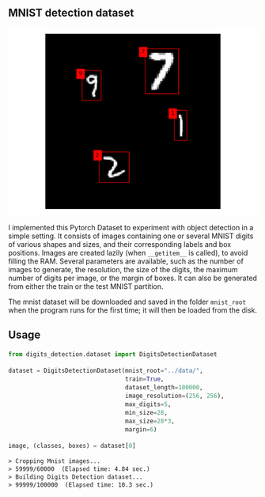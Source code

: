 ## MNIST detection dataset

<p align="center">
  <img src="https://github.com/lzanini/digits-detection-dataset/blob/master/img/figure.png">
</p>

I implemented this Pytorch Dataset to experiment with object detection in a simple setting. It consists of images containing one or several MNIST digits of various shapes and sizes, and their corresponding labels and box positions. Images are created lazily (when `__getitem__` is called), to avoid filling the RAM. Several parameters are available, such as the number of images to generate, the resolution, the size of the digits, the maximum number of digits per image, or the margin of boxes. It can also be generated from either the train or the test MNIST partition.

The mnist dataset will be downloaded and saved in the folder `mnist_root` when the program runs for the first time; it will then be loaded from the disk.

## Usage

```python
from digits_detection.dataset import DigitsDetectionDataset

dataset = DigitsDetectionDataset(mnist_root="../data/",
                                 train=True,
                                 dataset_length=100000,
                                 image_resolution=(256, 256),
                                 max_digits=5,
                                 min_size=28,
                                 max_size=28*3,
                                 margin=6)

image, (classes, boxes) = dataset[0]
```

```
> Cropping Mnist images...
> 59999/60000  (Elapsed time: 4.84 sec.)
> Building Digits Detection dataset...
> 99999/100000  (Elapsed time: 10.3 sec.)
```
